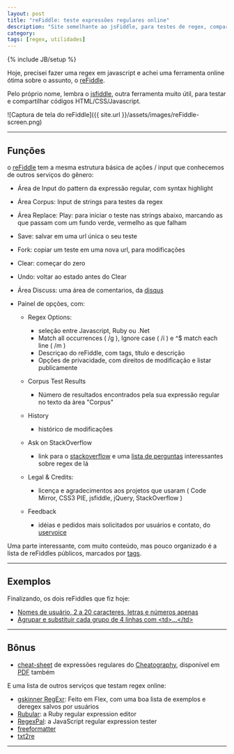 ```yaml
---
layout: post
title: "reFiddle: teste expressões regulares online"
description: "Site semelhante ao jsFiddle, para testes de regex, compartilhar e buscar exemplos"
category: 
tags: [regex, utilidades]
---
```

{% include JB/setup %}

Hoje, precisei fazer uma regex em javascript e achei uma ferramenta online ótima sobre o assunto, o [reFiddle].

Pelo próprio nome, lembra o [jsfiddle], outra ferramenta muito útil, para testar e compartilhar códigos HTML/CSS/Javascript.

![Captura de tela do reFiddle]({{ site.url }}/assets/images/reFiddle-screen.png)

----

## Funções

o [reFiddle] tem a mesma estrutura básica de ações / input que conhecemos de outros serviços do gênero:

- Área de Input do pattern da expressão regular, com syntax highlight
- Área Corpus: Input de strings para testes da regex
- Área Replace: Play: para iniciar o teste nas strings abaixo, marcando as que passam com um fundo verde, vermelho as que falham
- Save: salvar em uma url única o seu teste
- Fork: copiar um teste em uma nova url, para modificações
- Clear: começar do zero
- Undo: voltar ao estado antes do Clear
- Área Discuss: uma área de comentarios, da [disqus]
- Painel de opções, com:

  - Regex Options:

      - seleção entre Javascript, Ruby ou .Net
      - Match all occurrences ( /g ), Ignore case ( /i ) e ^$ match each line ( /m )
      - Descriçao do reFiddle, com tags, título e descrição
      - Opções de privacidade, com direitos de modificação e listar publicamente

  - Corpus Test Results

      - Número de resultados encontrados pela sua expressão regular no texto da àrea "Corpus"
  - History

      - histórico de modificações
  - Ask on StackOverflow
        
      - link para o [stackoverflow] e uma [lista de perguntas] interessantes sobre regex de lá
  - Legal & Credits: 

      - licença e agradecimentos aos projetos que usaram  (  Code Mirror, CSS3 PIE, jsfiddle, jQuery, StackOverflow )
  
  - Feedback 

      - idéias e pedidos mais solicitados por usuários e contato, do [uservoice]

Uma parte interessante, com muito conteúdo, mas pouco organizado é a lista de reFiddles públicos, marcados por [tags].

----

## Exemplos

Finalizando, os dois reFiddles que fiz hoje:

- [Nomes de usuário, 2 a 20 caracteres, letras e números apenas](http://refiddle.com/by/luiz-tanure/username-check)
- [Agrupar e substituir cada grupo de 4 linhas com &lt;td&gt;...&lt;/td&gt;](http://refiddle.com/by/luiz-tanure/find-each-4-lines-td-td-2)

----

## Bônus

- [cheat-sheet](http://www.cheatography.com/davechild/cheat-sheets/regular-expressions/) de expressões regulares do [Cheatography](http://www.cheatography.com/), disponível em [PDF](http://www.cheatography.com/davechild/cheat-sheets/regular-expressions/pdf/) também

E uma lista de outros serviços que testam regex online:

- [gskinner RegExr](http://gskinner.com/RegExr/): Feito em Flex, com uma boa lista de exemplos e deregex salvos por usuários
- [Rubular](http://rubular.com/): a Ruby regular expression editor
- [RegexPal](http://regexpal.com/): a JavaScript regular expression tester
- [freeformatter](http://www.freeformatter.com/regex-tester.html)
- [txt2re](http://www.txt2re.com/)

----

[reFiddle]: http://refiddle.com/
[jsfiddle]: http://jsfiddle.net/
[disqus]: http://disqus.com/
[stackoverflow]: http://stackoverflow.com/
[lista de perguntas]: http://refiddle.com/stackoverflow
[uservoice]: https://www.uservoice.com/
[tags]: http://refiddle.com/tagged
